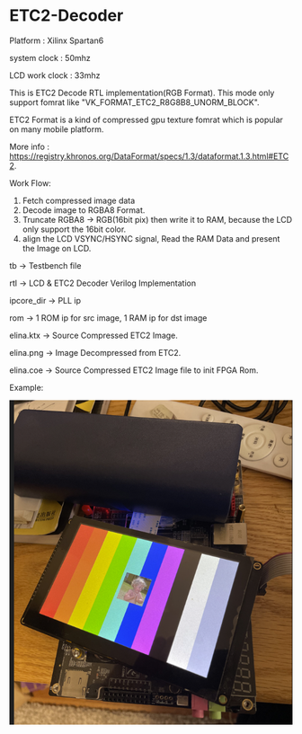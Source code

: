# ETC2-Decoder
Platform : Xilinx Spartan6

system clock   : 50mhz

LCD work clock : 33mhz

This is ETC2 Decode RTL implementation(RGB Format).
This mode only support fomrat like "VK_FORMAT_ETC2_R8G8B8_UNORM_BLOCK".

ETC2 Format is a kind of compressed gpu texture fomrat which is popular on many mobile platform.

More info : https://registry.khronos.org/DataFormat/specs/1.3/dataformat.1.3.html#ETC2.

Work Flow:
1. Fetch compressed image data
2. Decode image to RGBA8 Format.
3. Truncate RGBA8 -> RGB(16bit pix) then write it to RAM, because the LCD only support the 16bit color.
4. align the LCD VSYNC/HSYNC signal, Read the RAM Data and present the Image on LCD.


tb         -> Testbench file

rtl        -> LCD & ETC2 Decoder Verilog Implementation

ipcore_dir -> PLL ip

rom        -> 1 ROM ip for src image, 1 RAM ip for dst image

elina.ktx  -> Source Compressed ETC2 Image.

elina.png  -> Image Decompressed from ETC2.

elina.coe  -> Source Compressed ETC2 Image file to init FPGA Rom.

Example:

![image](https://github.com/KOTOKORURU/ETC2-Decoder/blob/master/example.png)
